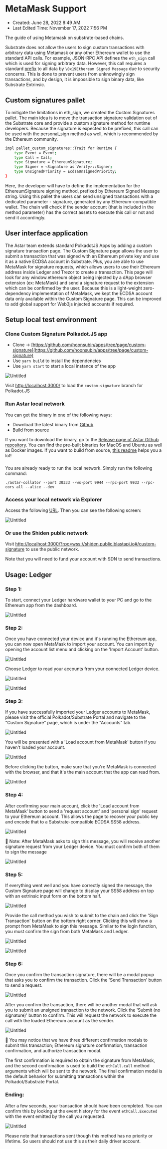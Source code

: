 # MetaMask Support

- Created: June 28, 2022 8:49 AM
- Last Edited Time: November 17, 2022 7:56 PM

The guide of using Metamask on substrate-based chains.

Substrate does not allow the users to sign custom transactions with arbitrary data using Metamask or any other Ethereum wallet to use the standard API calls. For example, JSON-RPC API defines the `eth_sign` call which is used for signing arbitrary data. However, this call requires a standard [prefix](https://web3js.readthedocs.io/en/v1.2.11/web3-eth-personal.html#sign) to all data by `\0x19Ethereum Signed Message` due to security concerns. This is done to prevent users from unknowingly sign transactions, and by design, it is impossible to sign binary data, like Substrate Extrinsic.

## Custom signatures pallet

To mitigate the limitations in eth_sign, we created the Custom Signatures pallet. The main idea is to move the transaction signature validation out of the Substrate core and provide a custom signature method for runtime developers. Because the signature is expected to be prefixed, this call can be used with the personal_sign method as well, which is recommended by the Ethereum community.

```bash
impl pallet_custom_signatures::Trait for Runtime {
	type Event = Event;
	type Call = Call;
	type Signature = EthereumSignature;
	type Signer = <Signature as Verify>::Signer;
	type UnsignedPriority = EcdsaUnsignedPriority;
}
```

Here, the developer will have to define the implementation for the EthereumSignature signing method, prefixed by Ethereum Signed Message string. Using this pallet the users can send unsigned transactions with a dedicated parameter - signature, generated by any Ethereum-compatible wallet. The chain will check if the sender account (that is included in the method parameter) has the correct assets to execute this call or not and send it accordingly.

## User interface application

The Astar team extends standard PolkadotJS Apps by adding a custom signature transaction page. The Custom Signature page allows the user to submit a transaction that was signed with an Ethereum private key and use it as a native ECDSA account in Substrate. Plus, you are able to use MetaMask for signature requests, which allows users to use their Ethereum address inside Ledger and Trezor to create a transaction. This page will look for any window.ethereum object being injected by a dApp browser extension (ex: MetaMask) and send a signature request to the extension which can be confirmed by the user. Because this is a light-weight zero-dependency implementation of MetaMask, we kept the ECDSA account data only available within the Custom Signature page. This can be improved to add global support for Web3js injected accounts if required.

## Setup local test environment

### Clone Custom Signature Polkadot.JS app

- Clone → [https://github.com/hoonsubin/apps/tree/page/custom-signature](https://github.com/hoonsubin/apps/tree/page/custom-signature)
- Use `yarn build` to install the dependencies
- Use `yarn start` to start a local instance of the app

![Untitled](ecdsa/ecdsa-0.png)

Visit [http://localhost:3000/](http://localhost:3000/?rpc=ws%3A%2F%2F127.0.0.1%3A9944#/explorer) to load the `custom-signature` branch for Polkadot.JS

### Run Astar local network

You can get the binary in one of the following ways:

- Download the latest binary from [Github](https://github.com/AstarNetwork/Astar/releases)
- Build from source

If you want to download the binary, go to the [Release page of Astar Github repository](https://github.com/AstarNetwork/Astar/releases). You can find the pre-built binaries for MacOS and Ubuntu as well as Docker images. If you want to build from source, [this readme](https://github.com/AstarNetwork/Astar#building-from-source) helps you a lot!

### [](https://dev.astar.network/docs/EVM/first-contract/local-network#run-the-local-network)

You are already ready to run the local network. Simply run the following command:

`./astar-collator --port 30333 --ws-port 9944 --rpc-port 9933 --rpc-cors all --alice --dev`

### Access your local network via Explorer[](https://dev.astar.network/docs/EVM/first-contract/local-network#access-your-local-network-via-explorer)

Access the following [URL](https://polkadot.js.org/apps/?rpc=ws%3A%2F%2F127.0.0.1%3A9944#/explorer). Then you can see the following screen:

![Untitled](ecdsa/ecdsa-1.png)

### Or use the Shiden public network

Visit [http://localhost:3000/?rpc=wss://shiden.public.blastapi.io#/custom-signature](http://localhost:3000/?rpc=wss%3A%2F%2Fshiden.public.blastapi.io#/custom-signature) to use the public network.

Note that you will need to fund your account with SDN to send transactions.


## Usage: Ledger

### Step 1:

To start, connect your Ledger hardware wallet to your PC and go to the Ethereum app from the dashboard.

![Untitled](ecdsa/ecdsa-2.png)

### Step 2:

Once you have connected your device and it's running the Ethereum app, you can now open MetaMask to import your account. You can import by opening the account list menu and clicking on the 'Import Account' button.

![Untitled](ecdsa/ecdsa-3.png)

Choose Ledger to read your accounts from your connected Ledger device.

![Untitled](ecdsa/ecdsa-4.png)

![Untitled](ecdsa/ecdsa-5.png)

### Step 3:

If you have successfully imported your Ledger accounts to MetaMask, please visit the official Polkadot/Substrate Portal and navigate to the "Custom Signature" page, which is under the "Accounts" tab.

![Untitled](ecdsa/ecdsa-6.png)

You will be presented with a 'Load account from MetaMask' button if you haven't loaded your account.

![Untitled](ecdsa/ecdsa-7.png)

Before clicking the button, make sure that you're MetaMask is connected with the browser, and that it's the main account that the app can read from.

![Untitled](ecdsa/ecdsa-8.png)

### Step 4:

After confirming your main account, click the 'Load account from MetaMask' button to send a 'request account' and 'personal sign' request to your Ethereum account. This allows the page to recover your public key and encode that to a Substrate-compatible ECDSA SS58 address.

![Untitled](ecdsa/ecdsa-9.png)

<aside>
🚨 Note: After MetaMask asks to sign this message, you will receive another signature request from your Ledger device. You must confirm both of them to sign the message

</aside>

![Untitled](ecdsa/ecdsa-10.png)

### Step 5:

If everything went well and you have correctly signed the message, the Custom Signature page will change to display your SS58 address on top with an extrinsic input form on the bottom half.

![Untitled](ecdsa/ecdsa-11.png)

Provide the call method you wish to submit to the chain and click the 'Sign Transaction' button on the bottom right corner. Clicking this will show a prompt from MetaMask to sign this message. Similar to the login function, you must confirm the sign from both MetaMask and Ledger.

![Untitled](ecdsa/ecdsa-12.png)

![Untitled](ecdsa/ecdsa-13.png)

### **Step 6:**

Once you confirm the transaction signature, there will be a modal popup that asks you to confirm the transaction.  Click the 'Send Transaction' button to send a request.

![Untitled](ecdsa/ecdsa-14.png)

After you confirm the transaction, there will be another modal that will ask you to submit an unsigned transaction to the network. Click the 'Submit (no signature)' button to confirm. This will request the network to execute the call with the loaded Ethereum account as the sender.

![Untitled](ecdsa/ecdsa-15.png)

<aside>
🚨 You may notice that we have three different confirmation modals to submit this transaction; Ethereum signature confirmation, transaction confirmation, and authorize transaction modal.

The first confirmation is required to obtain the signature from MetaMask, and the second confirmation is used to build the `ethCall.call` method arguments which will be sent to the network. The final confirmation modal is the default behavior for submitting transactions within the Polkadot/Substrate Portal.

</aside>

### **Ending:**

After a few seconds, your transaction should have been completed. You can confirm this by looking at the event history for the event `ethCall.Executed` with the event emitted by the call you requested.

![Untitled](ecdsa/ecdsa-16.png)

Please note that transactions sent though this method has no priority or lifetime. So users should not use this as their daily driver account.
